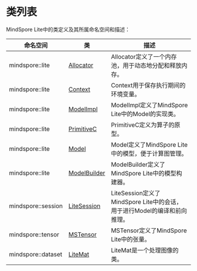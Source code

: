 # 类列表

MindSpore Lite中的类定义及其所属命名空间和描述：

| 命名空间 | 类 | 描述 |
| --- | --- | --- |
| mindspore::lite | [Allocator](https://www.mindspore.cn/lite/docs/zh-CN/master/apicc/lite.html#allocator) | Allocator定义了一个内存池，用于动态地分配和释放内存。 |
| mindspore::lite | [Context](https://www.mindspore.cn/lite/docs/zh-CN/master/apicc/lite.html#context) | Context用于保存执行期间的环境变量。 |
| mindspore::lite | [ModelImpl](https://www.mindspore.cn/lite/docs/zh-CN/master/apicc/lite.html#modelimpl) | ModelImpl定义了MindSpore Lite中的Model的实现类。 |
| mindspore::lite | [PrimitiveC](https://www.mindspore.cn/lite/docs/zh-CN/master/apicc/lite.html#primitivec) | PrimitiveC定义为算子的原型。 |
| mindspore::lite | [Model](https://www.mindspore.cn/lite/docs/zh-CN/master/apicc/lite.html#model) | Model定义了MindSpore Lite中的模型，便于计算图管理。 |
| mindspore::lite | [ModelBuilder](https://www.mindspore.cn/lite/docs/zh-CN/master/apicc/lite.html#modelbuilder) | ModelBuilder定义了MindSpore Lite中的模型构建器。 |
| mindspore::session | [LiteSession](https://www.mindspore.cn/lite/docs/zh-CN/master/apicc/session.html#litesession) | LiteSession定义了MindSpore Lite中的会话，用于进行Model的编译和前向推理。 |
| mindspore::tensor | [MSTensor](https://www.mindspore.cn/lite/docs/zh-CN/master/apicc/tensor.html#mstensor) | MSTensor定义了MindSpore Lite中的张量。 |
| mindspore::dataset | [LiteMat](https://www.mindspore.cn/lite/docs/zh-CN/master/apicc/dataset.html#litemat) |LiteMat是一个处理图像的类。 |
